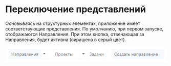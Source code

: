 # Переключение представлений

Основываясь на структурных элементах, приложение имеет соответствующие представления. По умолчанию, при первом запуске, отображаются Направления. При этом кнопка, отвечающая за Направления, будет активна (окрашена в серый цвет).

![Отображение Направлений](./img/checked_view/view_napravs.png)

